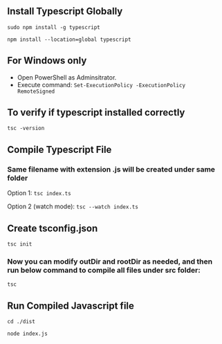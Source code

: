 ## Install Typescript Globally

<code>sudo npm install -g typescript</code>

<code>npm install --location=global typescript</code>

## For Windows only

- Open PowerShell as Adminsitrator.
- Execute command: <code>Set-ExecutionPolicy -ExecutionPolicy RemoteSigned</code>

## To verify if typescript installed correctly

<code>tsc -version</code>

## Compile Typescript File

### Same filename with extension .js will be created under same folder

Option 1: <code>tsc index.ts</code>

Option 2 (watch mode): <code>tsc --watch index.ts</code>

## Create tsconfig.json

<code>tsc init</code>

### Now you can modify outDir and rootDir as needed, and then run below command to compile all files under src folder:

<code>tsc</code>

## Run Compiled Javascript file

<code>cd ./dist</code>

<code>node index.js</code>
